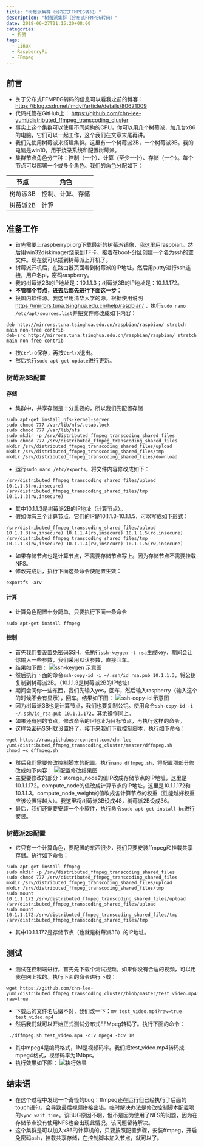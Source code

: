 ```yaml
---
title: "树莓派集群（分布式FFMPEG转码）"
description: "树莓派集群（分布式FFMPEG转码）"
date: 2018-06-27T21:15:20+08:00
categories:
  - 折腾
tags:
  - Linux
  - RaspberryPi
  - FFmpeg
---
```


## 前言

- 关于分布式FFMPEG转码的信息可以看我之前的博客： https://blog.csdn.net/imdyf/article/details/80621009 
- 代码托管在GitHub上： https://github.com/chn-lee-yumi/distributed_ffmpeg_transcoding_cluster 
- 事实上这个集群可以使用不同架构的CPU，你可以用几个树莓派，加几台x86的电脑，它们可以一起工作，这个我们在文章末尾再讲。
- 我们先使用树莓派来搭建集群。这里有一个树莓派2B，一个树莓派3B。我的电脑是win10，用于烧录系统和配置树莓派。
- 集群节点角色分三种：控制（一个）、计算（至少一个）、存储（一个）。每个节点可以部署一个或多个角色。我们的角色分配如下：

|节点|角色|
|---|---|
|树莓派3B|控制、计算、存储|
|树莓派2B|计算|

## 准备工作

- 首先需要上raspberrypi.org下载最新的树莓派镜像，我这里用raspbian。然后用win32diskimager烧录到TF卡，接着在boot-分区创建一个名为ssh的空文件。现在就可以插到树莓派上开机了。
- 树莓派开机后，在路由器页面看到树莓派的IP地址，然后用putty进行ssh连接，用户名pi，密码raspberry。
- 我的树莓派2B的IP地址是：10.1.1.3；树莓派3B的IP地址是：10.1.1.172。
- **不管哪个节点，进去后都先进行下面这一步：**
- 换国内软件源。我这里用清华大学的源。根据使用说明 https://mirrors.tuna.tsinghua.edu.cn/help/raspbian/ ，执行`sudo nano /etc/apt/sources.list`并把文件修改成如下内容：

```
deb http://mirrors.tuna.tsinghua.edu.cn/raspbian/raspbian/ stretch main non-free contrib
deb-src http://mirrors.tuna.tsinghua.edu.cn/raspbian/raspbian/ stretch main non-free contrib
```

- 按`Ctrl+O`保存，再按`Ctrl+X`退出。
- 然后执行`sudo apt-get update`进行更新。

### 树莓派3B配置

#### 存储

- 集群中，共享存储是十分重要的，所以我们先配置存储

```shell
sudo apt-get install nfs-kernel-server
sudo chmod 777 /var/lib/nfs/.etab.lock
sudo chmod 777 /var/lib/nfs
sudo mkdir -p /srv/distributed_ffmpeg_transcoding_shared_files
sudo chmod 777 /srv/distributed_ffmpeg_transcoding_shared_files
mkdir /srv/distributed_ffmpeg_transcoding_shared_files/upload
mkdir /srv/distributed_ffmpeg_transcoding_shared_files/tmp
mkdir /srv/distributed_ffmpeg_transcoding_shared_files/download
```

- 运行`sudo nano /etc/exports`，将文件内容修改成如下：

```
/srv/distributed_ffmpeg_transcoding_shared_files/upload 10.1.1.3(ro,insecure)
/srv/distributed_ffmpeg_transcoding_shared_files/tmp 10.1.1.3(rw,insecure)
```

- 其中10.1.1.3是树莓派2B的IP地址（计算节点）。
- 假如你有三个计算节点，它们的IP是10.1.1.3-10.1.1.5，可以写成如下形式：

```
/srv/distributed_ffmpeg_transcoding_shared_files/upload 10.1.1.3(ro,insecure) 10.1.1.4(ro,insecure) 10.1.1.5(ro,insecure)
/srv/distributed_ffmpeg_transcoding_shared_files/tmp 10.1.1.3(rw,insecure) 10.1.1.4(rw,insecure) 10.1.1.5(rw,insecure)
```

- 如果存储节点也是计算节点，不需要存储节点写上。因为存储节点不需要挂载NFS。
- 修改完成后，执行下面这条命令使配置生效：

```shell
exportfs -arv
```

#### 计算

- 计算角色配置十分简单，只要执行下面一条命令

```shell
sudo apt-get install ffmpeg
```

#### 控制

- 首先我们要设置免密码SSH。先执行`ssh-keygen -t rsa`生成key，期间会让你输入一些参数，我们采用默认参数，直接回车。
- 结果如下图：
![ssh-keygen 示意图](20180627160957880.png)
- 然后执行下面的命令`ssh-copy-id -i ~/.ssh/id_rsa.pub 10.1.1.3`，将公钥复制到树莓派2B。（10.1.1.3是树莓派2B的IP地址）
- 期间会问你一些东西，我们先输入yes，回车，然后输入raspberry（输入这个的时候不会有显示），回车。结果如下图：
![ssh-copy-id 示意图](20180627161529805.png)
- 因为树莓派3B也是计算节点，我们也要复制公钥。使用命令`ssh-copy-id -i ~/.ssh/id_rsa.pub 10.1.1.172`，其余操作同上。
- 如果还有别的节点，修改命令的IP地址为目标节点，再执行这样的命令。
- 这样免密码SSH就设置好了。接下来我们下载控制脚本，执行如下命令：

```shell
wget https://raw.githubusercontent.com/chn-lee-yumi/distributed_ffmpeg_transcoding_cluster/master/dffmpeg.sh
chmod +x dffmpeg.sh
```

- 然后我们需要修改控制脚本的配置。执行`nano dffmpeg.sh`，将配置项部分修改成如下内容：
![配置修改结果图](20180627173013724.png)
- 主要要修改的部分：storage_node的值IP改成存储节点的IP地址，这里是10.1.1.172。compute_node的值改成计算节点的IP地址，这里是10.1.1.172和10.1.1.3。compute_node_weight的值改成各计算节点的权重（性能越好权重应该设置得越大）。我这里将树莓派3B设成48，树莓派2B设成36。
- 最后，我们还需要安装一个小软件，执行命令`sudo apt-get install bc`进行安装。

### 树莓派2B配置

- 它只有一个计算角色，要配置的东西很少，我们只要安装ffmpeg和挂载共享存储。执行如下命令：

```shell
sudo apt-get install ffmpeg
sudo mkdir -p /srv/distributed_ffmpeg_transcoding_shared_files
sudo chmod 777 /srv/distributed_ffmpeg_transcoding_shared_files
mkdir /srv/distributed_ffmpeg_transcoding_shared_files/upload
mkdir /srv/distributed_ffmpeg_transcoding_shared_files/tmp
sudo mount 10.1.1.172:/srv/distributed_ffmpeg_transcoding_shared_files/upload /srv/distributed_ffmpeg_transcoding_shared_files/upload
sudo mount 10.1.1.172:/srv/distributed_ffmpeg_transcoding_shared_files/tmp /srv/distributed_ffmpeg_transcoding_shared_files/tmp
```

- 其中10.1.1.172是存储节点（也就是树莓派3B）的IP地址。

## 测试

- 测试在控制端进行。首先先下载个测试视频。如果你没有合适的视频，可以用我在网上找的。执行下面的命令进行下载：

```shell
wget https://github.com/chn-lee-yumi/distributed_ffmpeg_transcoding_cluster/blob/master/test_video.mp4?raw=true
```

- 下载后的文件名后缀不对，我们改一下：`mv test_video.mp4?raw=true test_video.mp4`
- 然后我们就可以开始正式测试分布式FFMpeg转码了。执行下面的命令：

```shell
 ./dffmpeg.sh test_video.mp4 -c:v mpeg4 -b:v 1M
```

- 其中mpeg4是编码格式，1M是视频码率。我们把test_video.mp4转码成mpeg4格式，视频码率为1Mbps。
- 执行效果如下图：
![执行效果](20180627210146228.png)

## 结束语

- 在这个过程中发现一个奇怪的bug：ffmpeg还在运行但已经执行了后面的touch语句。会导致最后视频拼接出错。临时解决办法是修改控制脚本配置项的`sync_wait_time`。该BUG原因不明，但不是因为使用了NFS的问题，因为在存储节点没有使用NFS也会出现此情况。该问题留待解决。
- 这个集群是可以加入x86的计算机的，只要按照配置步骤，安装ffmpeg，开启免密码ssh，挂载共享存储，在控制脚本加入节点，就可以了。
